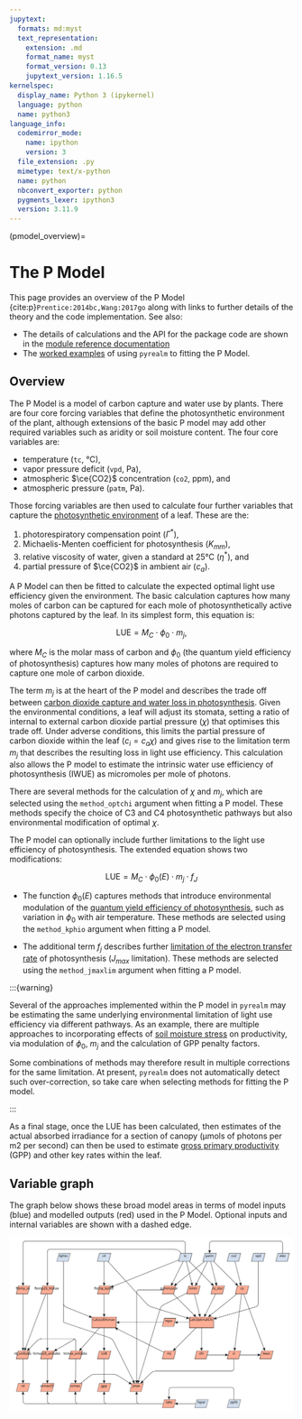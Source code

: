 ```yaml
---
jupytext:
  formats: md:myst
  text_representation:
    extension: .md
    format_name: myst
    format_version: 0.13
    jupytext_version: 1.16.5
kernelspec:
  display_name: Python 3 (ipykernel)
  language: python
  name: python3
language_info:
  codemirror_mode:
    name: ipython
    version: 3
  file_extension: .py
  mimetype: text/x-python
  name: python
  nbconvert_exporter: python
  pygments_lexer: ipython3
  version: 3.11.9
---
```


<!-- markdownlint-disable-next-line MD041 -->
(pmodel_overview)=

# The P Model

This page provides an overview of the P Model {cite:p}`Prentice:2014bc,Wang:2017go`
along with links to further details of the theory and the code implementation. See also:

* The details of calculations and the API for the package code are shown in the [module
reference documentation](../../../api/pmodel_api)
* The [worked examples](worked_examples) of using `pyrealm` to fitting the P Model.

## Overview

The P Model is a model of carbon capture and water use by plants. There are four core
forcing variables that define the photosynthetic environment of the plant, although
extensions of the basic P model may add other required variables such as aridity or soil
moisture content. The four core variables are:

* temperature (`tc`, °C),
* vapor pressure deficit (`vpd`, Pa),
* atmospheric $\ce{CO2}$ concentration (`co2`, ppm), and
* atmospheric pressure (`patm`, Pa).

Those forcing variables are then used to calculate four further variables that capture
the [photosynthetic environment](photosynthetic_environment) of a leaf. These are the:

1. photorespiratory compensation point ($\Gamma^*$),
2. Michaelis-Menten coefficient for photosynthesis ($K_{mm}$),
3. relative viscosity of water, given a standard at 25°C ($\eta^*$), and
4. partial pressure of $\ce{CO2}$ in ambient air ($c_a$).

A P Model can then be fitted to calculate the expected optimal light use efficiency
given the environment. The basic calculation captures how many moles of carbon can be
captured for each mole of photosynthetically active photons captured by the leaf. In its
simplest form, this equation is:

$$
  \text{LUE} = M_C \cdot \phi_0 \cdot m_j,
$$

where $M_C$ is the molar mass of carbon and $\phi_0$ (the quantum yield efficiency of
photosynthesis) captures how many moles of photons are required to capture one mole of
carbon dioxide.

The term $m_j$ is at the heart of the P model and describes the trade off between
[carbon dioxide capture and water loss in photosynthesis](./optimal_chi). Given the
environmental conditions, a leaf will adjust its stomata, setting a ratio of internal to
external carbon dioxide partial pressure ($\chi$) that optimises this trade off. Under
adverse conditions, this limits the partial pressure of carbon dioxide within the leaf
($c_i = c_a \chi$) and gives rise to the limitation term $m_j$ that describes the
resulting loss in light use efficiency. This calculation also allows the P model to
estimate the intrinsic water use efficiency of photosynthesis (IWUE) as micromoles per
mole of photons.

There are several methods for the calculation of $\chi$ and $m_j$, which are selected
using the `method_optchi` argument when fitting a P model. These methods specify the
choice of C3 and C4 photosynthetic pathways but also environmental modification of
optimal $\chi$.

The P model can optionally include further limitations to the light use efficiency of
photosynthesis. The extended equation shows two modifications:

$$
  \text{LUE} = M_C \cdot \phi_0(E) \cdot  m_j \cdot f_J
$$

* The function $\phi_0(E)$ captures methods that introduce environmental modulation of
  the [quantum yield efficiency of photosynthesis](./quantum_yield), such as variation
  in $\phi_0$ with air temperature. These methods are selected using the `method_kphio`
  argument when fitting a P model.

* The additional term $f_j$ describes further [limitation of the electron transfer
  rate](./jmax_limitation) of photosynthesis ($J_{max}$ limitation). These methods are
  selected using the `method_jmaxlim` argument when fitting a P model.

:::{warning}

Several of the approaches implemented within the P model in `pyrealm` may be estimating
the same underlying environmental limitation of light use efficiency via different
pathways. As an example, there are multiple approaches to incorporating effects of [soil
moisture stress](soil_moisture) on productivity, via modulation of $\phi_0$, $m_j$ and
the calculation of GPP penalty factors.

Some combinations of methods may therefore result in multiple corrections for the same
limitation. At present, `pyrealm` does not automatically detect such over-correction, so
take care when selecting methods for fitting the P model.

:::

As a final stage, once the LUE has been calculated, then estimates of the actual
absorbed irradiance for a section of canopy (µmols of photons per m2 per second) can
then be used to estimate [gross primary productivity](estimating-productivity) (GPP) and
other key rates within the leaf.

## Variable graph

The graph below shows these broad model areas in terms of model inputs (blue) and
modelled outputs (red) used in the P Model. Optional inputs and internal variables are
shown with a dashed edge.

![pmodel.svg](pmodel.svg)
